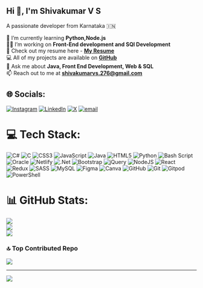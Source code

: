 ## Hi 👋, I'm Shivakumar V S 
A passionate developer from Karnataka 🇮🇳  

🌱 I’m currently learning **Python,Node.js**  
👨‍💻 I’m working on **Front-End development and SQl Development**  
📑 Check out my resume here - **[My Resume](https://drive.google.com/drive/folders/1qqVklGQOV-lWDgJqrfiCbGGTpvGNj8pW?usp=sharing)**  
💻 All of my projects are available on **[GitHub](https://github.com/Shivakumar-VS)**   
💬 Ask me about **Java, Front End Development, Web & SQL**  
📫 Reach out to me at **shivakumarvs.276@gmail.com**  

## 🌐 Socials:
[![Instagram](https://img.shields.io/badge/Instagram-%23E4405F.svg?logo=Instagram&logoColor=white)](https://instagram.com/i.am.shivakumar) [![LinkedIn](https://img.shields.io/badge/LinkedIn-%230077B5.svg?logo=linkedin&logoColor=white)](https://linkedin.com/in/https://www.linkedin.com/in/shivakumar-v-s-4313292b1/) [![X](https://img.shields.io/badge/X-black.svg?logo=X&logoColor=white)](https://x.com/https://x.com/iamShivakumarvs) [![email](https://img.shields.io/badge/Email-D14836?logo=gmail&logoColor=white)](mailto:shivakumar.vs276@gmail.com) 

# 💻 Tech Stack:
![C#](https://img.shields.io/badge/c%23-%23239120.svg?style=plastic&logo=csharp&logoColor=white) ![C](https://img.shields.io/badge/c-%2300599C.svg?style=plastic&logo=c&logoColor=white) ![CSS3](https://img.shields.io/badge/css3-%231572B6.svg?style=plastic&logo=css3&logoColor=white) ![JavaScript](https://img.shields.io/badge/javascript-%23323330.svg?style=plastic&logo=javascript&logoColor=%23F7DF1E) ![Java](https://img.shields.io/badge/java-%23ED8B00.svg?style=plastic&logo=openjdk&logoColor=white) ![HTML5](https://img.shields.io/badge/html5-%23E34F26.svg?style=plastic&logo=html5&logoColor=white) ![Python](https://img.shields.io/badge/python-3670A0?style=plastic&logo=python&logoColor=ffdd54) ![Bash Script](https://img.shields.io/badge/bash_script-%23121011.svg?style=plastic&logo=gnu-bash&logoColor=white) ![Oracle](https://img.shields.io/badge/Oracle-F80000?style=plastic&logo=oracle&logoColor=white) ![Netlify](https://img.shields.io/badge/netlify-%23000000.svg?style=plastic&logo=netlify&logoColor=#00C7B7) ![.Net](https://img.shields.io/badge/.NET-5C2D91?style=plastic&logo=.net&logoColor=white) ![Bootstrap](https://img.shields.io/badge/bootstrap-%238511FA.svg?style=plastic&logo=bootstrap&logoColor=white) ![jQuery](https://img.shields.io/badge/jquery-%230769AD.svg?style=plastic&logo=jquery&logoColor=white) ![NodeJS](https://img.shields.io/badge/node.js-6DA55F?style=plastic&logo=node.js&logoColor=white) ![React](https://img.shields.io/badge/react-%2320232a.svg?style=plastic&logo=react&logoColor=%2361DAFB) ![Redux](https://img.shields.io/badge/redux-%23593d88.svg?style=plastic&logo=redux&logoColor=white) ![SASS](https://img.shields.io/badge/SASS-hotpink.svg?style=plastic&logo=SASS&logoColor=white) ![MySQL](https://img.shields.io/badge/mysql-4479A1.svg?style=plastic&logo=mysql&logoColor=white) ![Figma](https://img.shields.io/badge/figma-%23F24E1E.svg?style=plastic&logo=figma&logoColor=white) ![Canva](https://img.shields.io/badge/Canva-%2300C4CC.svg?style=plastic&logo=Canva&logoColor=white) ![GitHub](https://img.shields.io/badge/github-%23121011.svg?style=plastic&logo=github&logoColor=white) ![Git](https://img.shields.io/badge/git-%23F05033.svg?style=plastic&logo=git&logoColor=white) ![Gitpod](https://img.shields.io/badge/gitpod-f06611.svg?style=plastic&logo=gitpod&logoColor=white) ![PowerShell](https://img.shields.io/badge/PowerShell-%235391FE.svg?style=plastic&logo=powershell&logoColor=white)
# 📊 GitHub Stats:
![](https://github-readme-stats.vercel.app/api?username=Shivakumar-VS&theme=neon&hide_border=false&include_all_commits=false&count_private=false)<br/>
![](https://nirzak-streak-stats.vercel.app/?user=Shivakumar-VS&theme=neon&hide_border=false)<br/>
![](https://github-readme-stats.vercel.app/api/top-langs/?username=Shivakumar-VS&theme=neon&hide_border=false&include_all_commits=false&count_private=false&layout=compact)

### 🔝 Top Contributed Repo
![](https://github-contributor-stats.vercel.app/api?username=Shivakumar-VS&limit=5&theme=neon&combine_all_yearly_contributions=true)

---
[![](https://visitcount.itsvg.in/api?id=Shivakumar-VS&icon=5&color=0)](https://visitcount.itsvg.in)

<!-- Proudly created with GPRM ( https://gprm.itsvg.in ) -->
